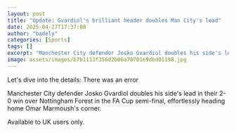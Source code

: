 ```yaml
---
layout: post
title: "Update: Gvardiol's brilliant header doubles Man City's lead"
date: 2025-04-27T17:37:08
author: "badely"
categories: [Sports]
tags: []
excerpt: "Manchester City defender Josko Gvardiol doubles his side's lead against Nottingham Forest effortlessly heading home Omar Marmoush's corner in their FA"
image: assets/images/b7b1113f356d2b06a78701e9dbd01198.jpg
---
```


Let's dive into the details: There was an error

Manchester City defender Josko Gvardiol doubles his side's lead in their 2-0 win over Nottingham Forest in the FA Cup semi-final, effortlessly heading home Omar Marmoush's corner.

Available to UK users only.

